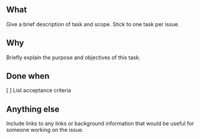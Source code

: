 ## What

Give a brief description of task and scope. Stick to one task per issue.

## Why

Briefly explain the purpose and objectives of this task.

## Done when

[ ] List acceptance criteria

## Anything else

Include links to any links or background information that would be useful for someone working on the issue.
